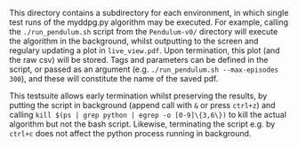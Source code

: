 This directory contains a subdirectory for each environment, in which single test runs of the myddpg.py algorithm may be executed.
For example, calling the `./run_pendulum.sh` script from the `Pendulum-v0/` directory will execute the algorithm in the background, whilst outputting to the screen and regulary updating a plot in `live_view.pdf`. Upon termination, this plot (and the raw csv) will be stored. Tags and parameters can be defined in the script, or passed as an argument (e.g. `./run_pendulum.sh --max-episodes 300`), and these will constitute the name of the saved pdf.

This testsuite allows early termination whilst preserving the results, by putting the script in background (append call with `&` or press `ctrl+z`) and calling 
`kill $(ps | grep python | egrep -o [0-9]\{3,6\})` to kill the actual algorithm but not the bash script.
Likewise, terminating the script e.g. by `ctrl+c` does not affect the python process running in background.
